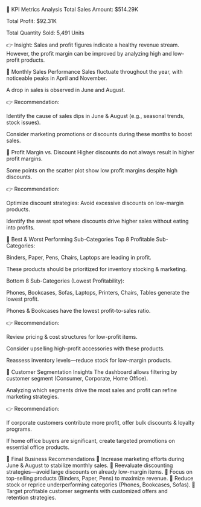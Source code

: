 ⿡ KPI Metrics Analysis
Total Sales Amount: $514.29K

Total Profit: $92.31K

Total Quantity Sold: 5,491 Units

👉 Insight: Sales and profit figures indicate a healthy revenue stream. However, the profit margin can be improved by analyzing high and low-profit products.

⿢ Monthly Sales Performance
Sales fluctuate throughout the year, with noticeable peaks in April and November.

A drop in sales is observed in June and August.

👉 Recommendation:

Identify the cause of sales dips in June & August (e.g., seasonal trends, stock issues).

Consider marketing promotions or discounts during these months to boost sales.

⿣ Profit Margin vs. Discount
Higher discounts do not always result in higher profit margins.

Some points on the scatter plot show low profit margins despite high discounts.

👉 Recommendation:

Optimize discount strategies: Avoid excessive discounts on low-margin products.

Identify the sweet spot where discounts drive higher sales without eating into profits.

⿤ Best & Worst Performing Sub-Categories
Top 8 Profitable Sub-Categories:

Binders, Paper, Pens, Chairs, Laptops are leading in profit.

These products should be prioritized for inventory stocking & marketing.

Bottom 8 Sub-Categories (Lowest Profitability):

Phones, Bookcases, Sofas, Laptops, Printers, Chairs, Tables generate the lowest profit.

Phones & Bookcases have the lowest profit-to-sales ratio.

👉 Recommendation:

Review pricing & cost structures for low-profit items.

Consider upselling high-profit accessories with these products.

Reassess inventory levels—reduce stock for low-margin products.

⿥ Customer Segmentation Insights
The dashboard allows filtering by customer segment (Consumer, Corporate, Home Office).

Analyzing which segments drive the most sales and profit can refine marketing strategies.

👉 Recommendation:

If corporate customers contribute more profit, offer bulk discounts & loyalty programs.

If home office buyers are significant, create targeted promotions on essential office products.

🚀 Final Business Recommendations
⿡ Increase marketing efforts during June & August to stabilize monthly sales.
⿢ Reevaluate discounting strategies—avoid large discounts on already low-margin items.
⿣ Focus on top-selling products (Binders, Paper, Pens) to maximize revenue.
⿤ Reduce stock or reprice underperforming categories (Phones, Bookcases, Sofas).
⿥ Target profitable customer segments with customized offers and retention strategies.
